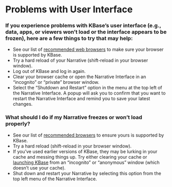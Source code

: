 # Problems with User Interface

### If you experience problems with KBase’s user interface \(e.g., data, apps, or viewers won’t load or the interface appears to be frozen\), here are a few things to try that may help:

* See our list of [recommended web browsers](../getting-started/browsers.md#supported-browsers) to make sure your browser is supported by KBase.
* Try a hard reload of your Narrative \(shift-reload in your browser window\).
* Log out of KBase and log in again.
* Clear your browser cache or open the Narrative Interface in an “incognito” or “private” browser window.
* Select the “Shutdown and Restart” option in the menu at the top left of the Narrative Interface. A popup will ask you to confirm that you want to restart the Narrative Interface and remind you to save your latest changes.

### What should I do if my Narrative freezes or won’t load properly?

* See our list of [recommended browsers](../getting-started/browsers.md#supported-browsers) to ensure yours is supported by KBase.
* Try a hard reload \(shift-reload in your browser window\).
* If you’ve used earlier versions of KBase, they may be lurking in your cache and messing things up. Try either clearing your cache or [launching KBase](https://narrative.kbase.us/) from an “incognito” or “anonymous” window \(which doesn’t use your cache\).
* Shut down and restart your Narrative by selecting this option from the top left menu of the Narrative Interface.

